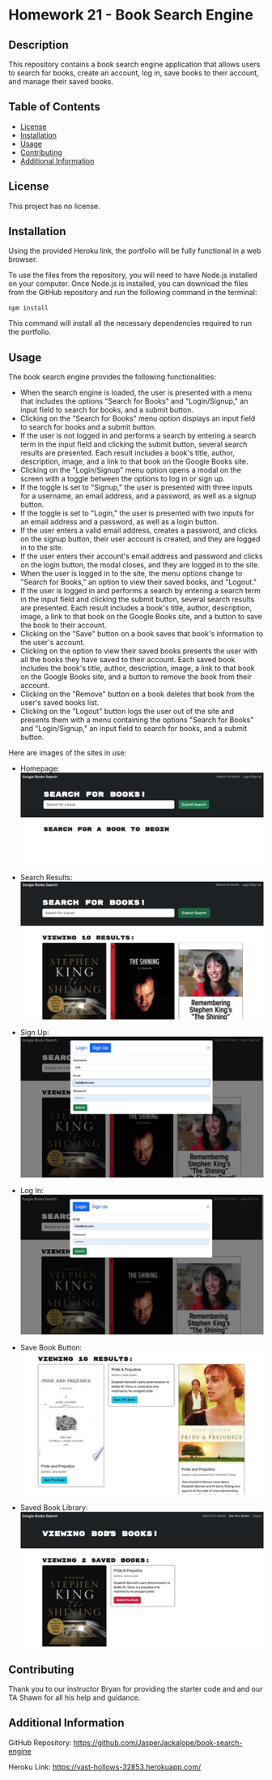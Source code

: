 # Homework 21 - Book Search Engine

## Description

This repository contains a book search engine application that allows users to search for books, create an account, log in, save books to their account, and manage their saved books.

## Table of Contents

- [License](#license)
- [Installation](#installation)
- [Usage](#usage)
- [Contributing](#contributing)
- [Additional Information](#additional-information)

## License

This project has no license.

## Installation

Using the provided Heroku link, the portfolio will be fully functional in a web browser.

To use the files from the repository, you will need to have Node.js installed on your computer. Once Node.js is installed, you can download the files from the GitHub repository and run the following command in the terminal:

```
npm install
```

This command will install all the necessary dependencies required to run the portfolio. 

## Usage

The book search engine provides the following functionalities:

- When the search engine is loaded, the user is presented with a menu that includes the options "Search for Books" and "Login/Signup," an input field to search for books, and a submit button.
- Clicking on the "Search for Books" menu option displays an input field to search for books and a submit button.
- If the user is not logged in and performs a search by entering a search term in the input field and clicking the submit button, several search results are presented. Each result includes a book's title, author, description, image, and a link to that book on the Google Books site.
- Clicking on the "Login/Signup" menu option opens a modal on the screen with a toggle between the options to log in or sign up.
- If the toggle is set to "Signup," the user is presented with three inputs for a username, an email address, and a password, as well as a signup button.
- If the toggle is set to "Login," the user is presented with two inputs for an email address and a password, as well as a login button.
- If the user enters a valid email address, creates a password, and clicks on the signup button, their user account is created, and they are logged in to the site.
- If the user enters their account's email address and password and clicks on the login button, the modal closes, and they are logged in to the site.
- When the user is logged in to the site, the menu options change to "Search for Books," an option to view their saved books, and "Logout."
- If the user is logged in and performs a search by entering a search term in the input field and clicking the submit button, several search results are presented. Each result includes a book's title, author, description, image, a link to that book on the Google Books site, and a button to save the book to their account.
- Clicking on the "Save" button on a book saves that book's information to the user's account.
- Clicking on the option to view their saved books presents the user with all the books they have saved to their account. Each saved book includes the book's title, author, description, image, a link to that book on the Google Books site, and a button to remove the book from their account.
- Clicking on the "Remove" button on a book deletes that book from the user's saved books list.
- Clicking on the "Logout" button logs the user out of the site and presents them with a menu containing the options "Search for Books" and "Login/Signup," an input field to search for books, and a submit button.

Here are images of the sites in use:

- Homepage:
![Alt Text](./images/1.jpg)

- Search Results:
![Alt Text](./images/2.jpg)

- Sign Up:
![Alt Text](./images/3.jpg)

- Log In:
![Alt Text](./images/4.jpg)

- Save Book Button:
![Alt Text](./images/5.jpg)

- Saved Book Library:
![Alt Text](./images/6.jpg)


## Contributing

Thank you to our instructor Bryan for providing the starter code and and our TA Shawn for all his help and guidance.

## Additional Information

GitHub Repository: https://github.com/JasperJackalope/book-search-engine

Heroku Link: https://vast-hollows-32853.herokuapp.com/